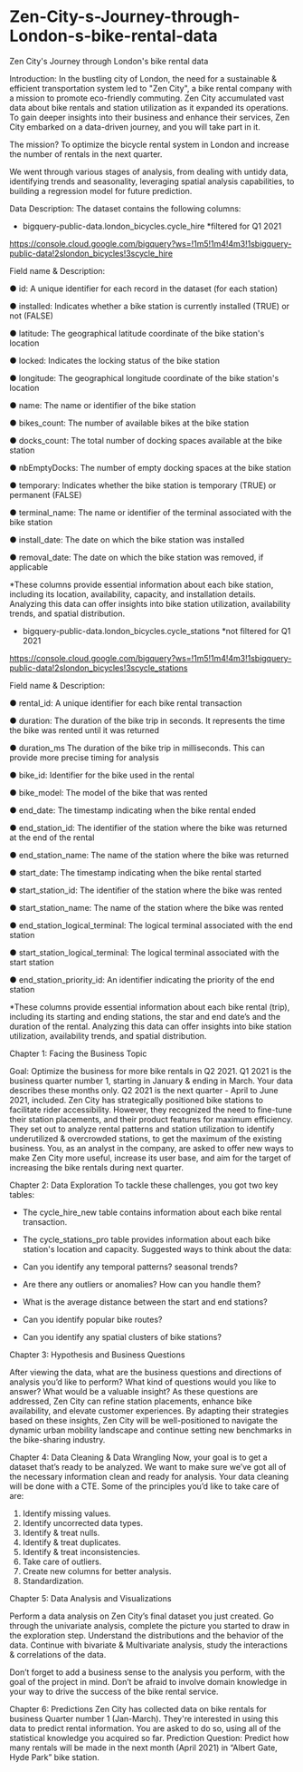 # Zen-City-s-Journey-through-London-s-bike-rental-data
Zen City's Journey through London's bike rental data

Introduction:
In the bustling city of London, the need for a sustainable & efficient transportation system led to
"Zen City", a bike rental company with a mission to promote eco-friendly commuting. Zen City
accumulated vast data about bike rentals and station utilization as it expanded its operations. To
gain deeper insights into their business and enhance their services, Zen City embarked on a
data-driven journey, and you will take part in it.

The mission? To optimize the bicycle rental system in London and increase the number of rentals in the next quarter.

We went through various stages of analysis, from dealing with untidy data, identifying trends and seasonality, leveraging spatial analysis capabilities, to building a regression model for future prediction.

Data Description: The dataset contains the following columns:
- bigquery-public-data.london_bicycles.cycle_hire *filtered for Q1 2021 

[https://console.cloud.google.com/bigquery?ws=!1m5!1m4!4m3!1sbigquery-public-data!2slondon_bicycles!3scycle_hire
](url)


Field name & Description:

● id:
A unique identifier for each record in the dataset (for each station)

● installed:
Indicates whether a bike station is currently installed (TRUE) or not (FALSE)

● latitude:
The geographical latitude coordinate of the bike station's location

● locked:
Indicates the locking status of the bike station

● longitude:
The geographical longitude coordinate of the bike station's location

● name:
The name or identifier of the bike station

● bikes_count:
The number of available bikes at the bike station

● docks_count:
The total number of docking spaces available at the bike station

● nbEmptyDocks:
The number of empty docking spaces at the bike station

● temporary:
Indicates whether the bike station is temporary (TRUE) or permanent (FALSE)

● terminal_name:
The name or identifier of the terminal associated with the bike station

● install_date:
The date on which the bike station was installed

● removal_date:
The date on which the bike station was removed, if applicable


*These columns provide essential information about each bike station, including its location, availability, capacity, and installation details. Analyzing this data can offer insights into bike station utilization, availability trends, and spatial distribution.

- bigquery-public-data.london_bicycles.cycle_stations *not filtered for Q1 2021

[https://console.cloud.google.com/bigquery?ws=!1m5!1m4!4m3!1sbigquery-public-data!2slondon_bicycles!3scycle_stations
](url)


Field name & Description:

● rental_id:
A unique identifier for each bike rental transaction

● duration:
The duration of the bike trip in seconds. It represents the time the bike was rented until it was  returned

● duration_ms
The duration of the bike trip in milliseconds. This can provide more precise timing for analysis

● bike_id:
Identifier for the bike used in the rental

● bike_model:
The model of the bike that was rented

● end_date:
The timestamp indicating when the bike rental ended

● end_station_id:
The identifier of the station where the bike was returned at the end of the rental

● end_station_name:
The name of the station where the bike was returned

● start_date:
The timestamp indicating when the bike rental started

● start_station_id:
The identifier of the station where the bike was rented

● start_station_name:
The name of the station where the bike was rented

● end_station_logical_terminal:
The logical terminal associated with the end station

● start_station_logical_terminal:
The logical terminal associated with the start station

● end_station_priority_id:
An identifier indicating the priority of the end station


*These columns provide essential information about each bike rental (trip), including its starting and ending stations, the star and end date’s and the duration of the rental. Analyzing this data can offer insights into bike station utilization, availability trends, and spatial distribution.


Chapter 1: Facing the Business Topic

Goal: Optimize the business for more bike rentals in Q2 2021.
Q1 2021 is the business quarter number 1, starting in January & ending in March. Your data
describes these months only. Q2 2021 is the next quarter - April to June 2021, included.
Zen City has strategically positioned bike stations to facilitate rider accessibility. However, they
recognized the need to fine-tune their station placements, and their product features for
maximum efficiency. They set out to analyze rental patterns and station utilization to identify
underutilized & overcrowded stations, to get the maximum of the existing business.
You, as an analyst in the company, are asked to offer new ways to make Zen City more useful,
increase its user base, and aim for the target of increasing the bike rentals during next quarter.

Chapter 2: Data Exploration
To tackle these challenges, you got two key tables:
- The cycle_hire_new table contains information about each bike rental transaction.
- The cycle_stations_pro table provides information about each bike station's location
and capacity.
Suggested ways to think about the data:

- Can you identify any temporal patterns? seasonal trends?
- Are there any outliers or anomalies? How can you handle them?
- What is the average distance between the start and end stations?
- Can you identify popular bike routes?
- Can you identify any spatial clusters of bike stations?

Chapter 3: Hypothesis and Business Questions

After viewing the data, what are the business questions and directions of analysis you’d like to
perform? What kind of questions would you like to answer? What would be a valuable insight?
As these questions are addressed, Zen City can refine station placements, enhance bike
availability, and elevate customer experiences. By adapting their strategies based on these
insights, Zen City will be well-positioned to navigate the dynamic urban mobility landscape and
continue setting new benchmarks in the bike-sharing industry.

Chapter 4: Data Cleaning & Data Wrangling
Now, your goal is to get a dataset that’s ready to be analyzed.
We want to make sure we’ve got all of the necessary information clean and ready for analysis.
Your data cleaning will be done with a CTE. Some of the principles you’d like to take care of are:
1. Identify missing values.
2. Identify uncorrected data types.
3. Identify & treat nulls.
4. Identify & treat duplicates.
5. Identify & treat inconsistencies.
6. Take care of outliers.
7. Create new columns for better analysis.
8. Standardization.

Chapter 5: Data Analysis and Visualizations

Perform a data analysis on Zen City’s final dataset you just created.
Go through the univariate analysis, complete the picture you started to draw in the exploration
step. Understand the distributions and the behavior of the data. Continue with bivariate &
Multivariate analysis, study the interactions & correlations of the data.

Don’t forget to add a business sense to the analysis you perform, with the goal of the project in
mind. Don’t be afraid to involve domain knowledge in your way to drive the success of the bike
rental service.

Chapter 6: Predictions
Zen City has collected data on bike rentals for business Quarter number 1 (Jan-March). They're
interested in using this data to predict rental information. You are asked to do so, using all of the
statistical knowledge you acquired so far.
Prediction Question:
Predict how many rentals will be made in the next month (April 2021) in “Albert Gate,
Hyde Park” bike station.
